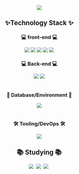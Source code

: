<!-- ### Hi there 👋-->
<!--타이틀 부분-->
<div align="center">
<img src="https://capsule-render.vercel.app/api?type=Venom&color=gradient&customColorList=0,2,2,5,30&height=300&section=header&text=Welcome%20BAEDO-GIT&fontSize=80&fontColor=DDF657" />
</div>

<!--내용 부분-->
<h2 align="center">✨Technology Stack ✨</h2>
 <h3 align="center">💻 front-end 💻</h3>
<div align="center">
  <img src="https://img.shields.io/badge/html5-E34F26.svg?style=for-the-badge&logo=html5&logoColor=white" />
  <img src="https://img.shields.io/badge/css3-%231572B6.svg?style=for-the-badge&logo=css3&logoColor=white"/ >
  <img src="https://img.shields.io/badge/javascript-F7DF1E.svg?style=for-the-badge&logo=javascript&logoColor=20232a" />
  <img src="https://img.shields.io/badge/react-20232a.svg?style=for-the-badge&logo=react&logoColor=61DAFB" />
  <img src="https://img.shields.io/badge/jQuery-0769AD.svg?style=for-the-badge&logo=jQuery&logoColor=white"/>
</div>

 <h3 align="center">💻 Back-end 💻</h3>
  <div align="center">
  <img src="https://img.shields.io/badge/java-007396?style=for-the-badge&logo=Spring&logoColor=white"/>
  <img src="https://img.shields.io/badge/Spring-6DB33F?style=for-the-badge&logo=Spring&logoColor=white"/>
  </div>
<br>
 <h3 align="center">💾 Database/Environment 💾</h3>
   <div align="center">
    <img src="https://img.shields.io/badge/java-007396.svg?style=for-the-badge&logo=java&logoColor=white"/>
   </div> 
<br>
   <h3 align="center">🛠 Tooling/DevOps 🛠</h3>
   <div align="center">
    <img src="https://img.shields.io/badge/java-007396.svg?style=for-the-badge&logo=java&logoColor=white"/>
   </div> 
<h2 align="center">📚 Studying 📚</h2>
<div align="center">
  <img src="https://img.shields.io/badge/typescript-007ACC.svg?style=for-the-badge&logo=typescript&logoColor=white" />&nbsp
  <img src="https://img.shields.io/badge/React%20Query-FF4154?style=for-the-badge&logo=react%20query&logoColor=white" />&nbsp
  <img src="https://img.shields.io/badge/Recoil-3578E5?style=for-the-badge&logo=recoil&logoColor=white" />&nbsp
</div>

<br>


<!--
**qorjsdnr17/qorjsdnr17** is a ✨ _special_ ✨ repository because its `README.md` (this file) appears on your GitHub profile.

Here are some ideas to get you started:

- 🔭 I’m currently working on ...
- 🌱 I’m currently learning ...
- 👯 I’m looking to collaborate on ...
- 🤔 I’m looking for help with ...
- 💬 Ask me about ...
- 📫 How to reach me: ...
- 😄 Pronouns: ...
- ⚡ Fun fact: ...
-->
